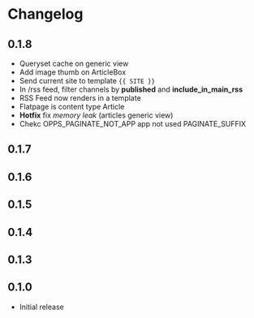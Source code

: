 # Changelog

## 0.1.8

* Queryset cache on generic view
* Add image thumb on ArticleBox
* Send current site to template ``{{ SITE }}``
* In /rss feed, filter channels by **published** and **include_in_main_rss**
* RSS Feed now renders in a template
* Flatpage is content type Article
* **Hotfix** fix *memory leak* (articles generic view)
* Chekc OPPS_PAGINATE_NOT_APP app not used PAGINATE_SUFFIX

## 0.1.7

## 0.1.6

## 0.1.5

## 0.1.4

## 0.1.3

## 0.1.0

* Initial release
